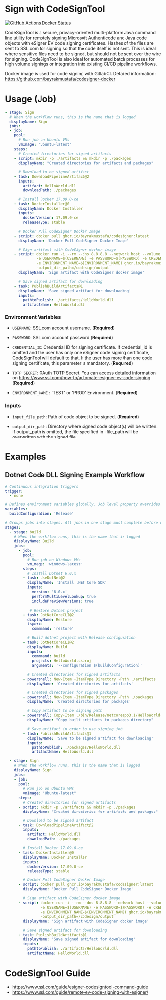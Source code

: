 # Sign with CodeSignTool

[![GitHub Actions Docker Status](https://github.com/bayrakmustafa/codesigner-docker/workflows/Docker%20Image%20CI/badge.svg)](https://github.com/bayrakmustafa/codesigner-docker)

CodeSignTool is a secure, privacy-oriented multi-platform Java command line utility for remotely signing Microsoft Authenticode and Java code objects with eSigner EV code signing certificates. Hashes of the files are sent to SSL.com for signing so that the code itself is not sent. This is ideal where sensitive files need to be signed, but should not be sent over the wire for signing. CodeSignTool is also ideal for automated batch processes for high volume signings or integration into existing CI/CD pipeline workflows.

Docker image is used for code signing with GitlabCI. Detailed information: https://github.com/bayrakmustafa/codesigner-docker

# Usage (Job)

<!-- start usage -->
```yaml
- stage: Sign
  # When the workflow runs, this is the name that is logged
  displayName: Sign
  jobs:
  - job:
    pool:
      # Run job on Ubuntu VMs
      vmImage: "Ubuntu-latest"
    steps:
      # Created directories for signed artifacts
    - script: mkdir -p ./artifacts && mkdir -p ./packages
      displayName: "Created directories for artifacts and packages"

      # Download to be signed artifact
    - task: DownloadPipelineArtifact@2
      inputs:
        artifact: HelloWorld.dll
        downloadPath: ./packages

      # Install Docker 17.09.0-ce
    - task: DockerInstaller@0
      displayName: Docker Installer
      inputs:
        dockerVersion: 17.09.0-ce
        releaseType: stable

      # Docker Pull CodeSigner Docker Image
    - script: docker pull ghcr.io/bayrakmustafa/codesigner:latest
      displayName: 'Docker Pull CodeSigner Docker Image'

      # Sign artifact with CodeSigner docker image
    - script: docker run -i --rm --dns 8.8.8.8 --network host --volume $PWD/packages:/codesign/examples --volume $PWD/artifacts:/codesign/output 
              -e USERNAME=$(USERNAME) -e PASSWORD=$(PASSWORD) -e CREDENTIAL_ID=$(CREDENTIAL_ID) -e TOTP_SECRET=$(TOTP_SECRET) 
              -e ENVIRONMENT_NAME=$(ENVIRONMENT_NAME) ghcr.io/bayrakmustafa/codesigner:latest sign -input_file_path=/codesign/examples/HelloWorld.dll 
              -output_dir_path=/codesign/output
      displayName: 'Sign artifact with CodeSigner docker image'

      # Save signed artifact for downloading
    - task: PublishBuildArtifacts@1
      displayName: 'Save signed artifact for downloading'
      inputs:
        pathtoPublish: ./artifacts/HelloWorld.dll
        artifactName: HelloWorld.dll
```
<!-- end usage -->

### Environment Variables

* `USERNAME`: SSL.com account username. (**Required**)

* `PASSWORD`: SSL.com account password (**Required**)

* `CREDENTIAL_ID`: Credential ID for signing certificate. If credential_id is omitted and the user has only one eSigner code signing certificate, CodeSignTool will default to that. If the user has more than one code signing certificate, this parameter is mandatory. (**Required**)

* `TOTP_SECRET`: OAuth TOTP Secret. You can access detailed information on https://www.ssl.com/how-to/automate-esigner-ev-code-signing (**Required**)

* `ENVIRONMENT_NAME` : 'TEST' or 'PROD' Environment. (**Required**)

### Inputs

* `input_file_path`: Path of code object to be signed. (**Required**)

* `output_dir_path`: Directory where signed code object(s) will be written. If output_path is omitted, the file specified in -file_path will be overwritten with the signed file.

# Examples

## Dotnet Code DLL Signing Example Workflow

<!-- start dotnet usage -->
```yml
# Continuous integration triggers
trigger: 
  - none

# Defines environment variables globally. Job level property overrides global variables
variables: 
  buildConfiguration: 'Release'

# Groups jobs into stages. All jobs in one stage must complete before next stage is executed.
stages:
  - stage: build
    # When the workflow runs, this is the name that is logged
    displayName: Build
    jobs:
      - job:
        pool:
          # Run job on Windows VMs 
          vmImage: 'windows-latest'
        steps:
          # Install Dotnet 6.0.x
        - task: UseDotNet@2
          displayName: 'Install .NET Core SDK'
          inputs:
            version: '6.0.x'
            performMultiLevelLookup: true
            includePreviewVersions: true
        
           # Restore Dotnet project
        - task: DotNetCoreCLI@2
          displayName: Restore
          inputs:
            commmand: 'restore'

          # Build dotnet project with Release configuration
        - task: DotNetCoreCLI@2
          displayName: Build
          inputs:
            commmand: build
            projects: HelloWorld.csproj
            arguments: '--configuration $(buildConfiguration)'

          # Created directories for signed artifacts
        - powershell: New-Item -ItemType Directory -Path ./artifacts
          displayName: 'Created directories for artifacts'

          # Created directories for signed packages
        - powershell: New-Item -ItemType Directory -Path ./packages
          displayName: 'Created directories for packages'

          # Copy artifact to be signing path
        - powershell: Copy-Item ./bin/Release/netcoreapp3.1/HelloWorld-0.0.1.dll -Destination ./packages/HelloWorld.dll
          displayName: "Copy built artifacts to packages directory"

          # Save artifact in order to use signing job
        - task: PublishBuildArtifacts@1
          displayName: 'Save to be signed artifact for downloading'
          inputs:
            pathtoPublish: ./packages/HelloWorld.dll
            artifactName: HelloWorld.dll

  - stage: Sign
    # When the workflow runs, this is the name that is logged
    displayName: Sign
    jobs:
    - job:
      pool:
        # Run job on Ubuntu VMs
        vmImage: "Ubuntu-latest"
      steps:
        # Created directories for signed artifacts
      - script: mkdir -p ./artifacts && mkdir -p ./packages
        displayName: "Created directories for artifacts and packages"

        # Download to be signed artifact
      - task: DownloadPipelineArtifact@2
        inputs:
          artifact: HelloWorld.dll
          downloadPath: ./packages

        # Install Docker 17.09.0-ce
      - task: DockerInstaller@0
        displayName: Docker Installer
        inputs:
          dockerVersion: 17.09.0-ce
          releaseType: stable

        # Docker Pull CodeSigner Docker Image
      - script: docker pull ghcr.io/bayrakmustafa/codesigner:latest
        displayName: 'Docker Pull CodeSigner Docker Image'

        # Sign artifact with CodeSigner docker image
      - script: docker run -i --rm --dns 8.8.8.8 --network host --volume $PWD/packages:/codesign/examples --volume $PWD/artifacts:/codesign/output 
                -e USERNAME=$(USERNAME) -e PASSWORD=$(PASSWORD) -e CREDENTIAL_ID=$(CREDENTIAL_ID) -e TOTP_SECRET=$(TOTP_SECRET) 
                -e ENVIRONMENT_NAME=$(ENVIRONMENT_NAME) ghcr.io/bayrakmustafa/codesigner:latest sign -input_file_path=/codesign/examples/HelloWorld.dll 
                -output_dir_path=/codesign/output
        displayName: 'Sign artifact with CodeSigner docker image'

        # Save signed artifact for downloading
      - task: PublishBuildArtifacts@1
        displayName: 'Save signed artifact for downloading'
        inputs:
          pathtoPublish: ./artifacts/HelloWorld.dll
          artifactName: HelloWorld.dll
```
<!-- end dotnet usage -->

# CodeSignTool Guide

* https://www.ssl.com/guide/esigner-codesigntool-command-guide
* https://www.ssl.com/guide/remote-ev-code-signing-with-esigner/
